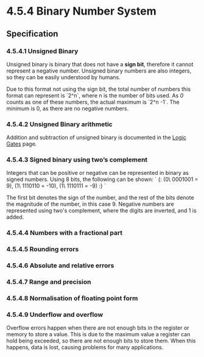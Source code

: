 # 4.5.4 Binary Number System

## Specification

### 4.5.4.1 Unsigned Binary
Unsigned binary is binary that does not have a **sign bit**, therefore it cannot represent a negative number. Unsigned binary numbers are also integers, so they can be easily understood by humans.

Due to this format not using the sign bit, the total number of numbers this format can represent is \`2^n\`, where n is the number of bits used. As *0* counts as one of these numbers, the actual maximum is \`2^n -1\`. The minimum is 0, as there are no negative numbers.

### 4.5.4.2 Unsigned Binary arithmetic
Addition and subtraction of unsigned binary is documented in the [Logic Gates](../../6/logic-gates) page.

### 4.5.4.3 Signed binary using two’s complement
Integers that can be positive or negative can be represented in binary as signed numbers. Using 8 bits, the following can be shown:
\`
{:
(0\ 0001001 = 9),
(1\ 1110110 = -10),
(1\ 1110111 = -9)
:}
\`

The first bit denotes the sign of the number, and the rest of the bits denote the magnitude of the number, in this case 9. Negative numbers are represented using two's complement, where the digits are inverted, and 1 is added.

### 4.5.4.4 Numbers with a fractional part

### 4.5.4.5 Rounding errors

### 4.5.4.6 Absolute and relative errors

### 4.5.4.7 Range and precision

### 4.5.4.8 Normalisation of floating point form

### 4.5.4.9 Underflow and overflow
Overflow errors happen when there are not enough bits in the register or memory to store a value. This is due to the maximum value a register can hold being exceeded, so there are not enough bits to store them. When this happens, data is lost, causing problems for many applications.